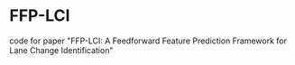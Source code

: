 # FFP-LCI
code for paper "FFP-LCI: A Feedforward Feature Prediction Framework for Lane Change Identification"
